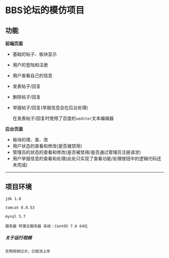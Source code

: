 BBS论坛的模仿项目
=================

## 功能

<b>前端页面</b>

* 基础的帖子、板块显示
* 用户的登陆和注册
* 用户查看自己的信息
* 发表帖子/回复
* 删除帖子/回复
* 举报帖子/回复(举报信息会在后台处理)

	在发表帖子/回复时使用了百度的```ueditor```文本编辑器

<b>后台页面</b>

* 板块的增、查、改
* 用户状态的查看和修改(是否被禁用)
* 管理员的状态的查看和修改(是否被禁用/是否通过管理员注册请求)
* 用户举报信息的查看和处理(此处只实现了查看功能/处理按钮中的逻辑代码还未完成)

-------

## 项目环境

	jdk 1.8
	
	tomcat 8.0.53
	
	mysql 5.7
	
	服务器 阿里云服务器 系统：CentOS 7.6 64位
	
##### 关于运行视频

	实例视频过大，已取消上传